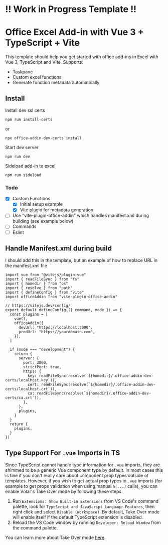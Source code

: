 # !! Work in Progress Template !!

# Office Excel Add-in with Vue 3 + TypeScript + Vite

This template should help you get started with office add-ins in Excel with Vue 3, TypeScript and Vite.
Supports:
- Taskpane
- Custom excel functions
- Generate function metadata automatically

## Install

Install dev ssl certs
```
npm run install-certs
```
or
```
npx office-addin-dev-certs install
```

Start dev server
```
npm run dev
```

Sideload add-in to excel
```
npm run sideload
```

### Todo

- [x] Custom Functions
  - [x] Initial setup example
  - [x] Vite plugin for metadata generation
- [ ] Use "vite-plugin-office-addin" which handles manifest.xml during building (see example below)
- [ ] Commands
- [ ] Eslint

## Handle Manifest.xml during build
I should add this in the template, but an example of how to replace URL in the manifest.xml file

```
import vue from "@vitejs/plugin-vue"
import { readFileSync } from "fs"
import { homedir } from "os"
import { resolve } from "path"
import { defineConfig } from "vite"
import officeAddin from "vite-plugin-office-addin"

// https://vitejs.dev/config/
export default defineConfig(({ command, mode }) => {
  const plugins = [
    vue(),
    officeAddin({
      devUrl: "https://localhost:3000",
      prodUrl: "https://yourdomain.com",
    }),
  ]

  if (mode === "development") {
    return {
      server: {
        port: 3000,
        strictPort: true,
        https: {
          key: readFileSync(resolve(`${homedir}/.office-addin-dev-certs/localhost.key`)),
          cert: readFileSync(resolve(`${homedir}/.office-addin-dev-certs/localhost.crt`)),
          ca: readFileSync(resolve(`${homedir}/.office-addin-dev-certs/ca.crt`)),
        },
      },
      plugins,
    }
  }
  return {
    plugins,
  }
})
```

## Type Support For `.vue` Imports in TS

Since TypeScript cannot handle type information for `.vue` imports, they are shimmed to be a generic Vue component type by default. In most cases this is fine if you don't really care about component prop types outside of templates. However, if you wish to get actual prop types in `.vue` imports (for example to get props validation when using manual `h(...)` calls), you can enable Volar's Take Over mode by following these steps:

1. Run `Extensions: Show Built-in Extensions` from VS Code's command palette, look for `TypeScript and JavaScript Language Features`, then right click and select `Disable (Workspace)`. By default, Take Over mode will enable itself if the default TypeScript extension is disabled.
2. Reload the VS Code window by running `Developer: Reload Window` from the command palette.

You can learn more about Take Over mode [here](https://github.com/johnsoncodehk/volar/discussions/471).
